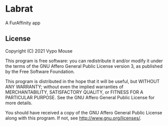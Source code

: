 # Labrat

A FurAffinity app

## License

Copyright (C) 2021 Vypo Mouse

This program is free software: you can redistribute it and/or modify it under
the terms of the GNU Affero General Public License version 3, as published by
the Free Software Foundation.

This program is distributed in the hope that it will be useful, but WITHOUT ANY
WARRANTY; without even the implied warranties of MERCHANTABILITY, SATISFACTORY
QUALITY, or FITNESS FOR A PARTICULAR PURPOSE.  See the GNU Affero General Public
License for more details.

You should have received a copy of the GNU Affero General Public License along
with this program.  If not, see <http://www.gnu.org/licenses/>.
